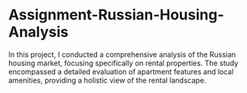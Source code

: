 # Assignment-Russian-Housing-Analysis
In this project, I conducted a comprehensive analysis of the Russian housing market, focusing specifically on rental properties. The study encompassed a detailed evaluation of apartment features and local amenities, providing a holistic view of the rental landscape.
